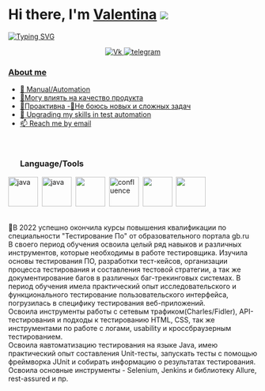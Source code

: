 # Hi there, I'm [Valentina]() ![](https://github.com/blackcater/blackcater/raw/main/images/Hi.gif) 
[![Typing SVG](https://readme-typing-svg.herokuapp.com?color=%2336BCF7&lines=QA+engeneer+from+Russia+🇷🇺)](https://git.io/typing-svg)

<div id="socials" align="center">
<a href="https://vk.com/valentinaplatonova">
		<img src="https://img.shields.io/badge/vk-blue?style=for-the-badge&logo=vk&logoColor=whit" alt="Vk"/>
<a href="https://t.me/v_platonova1">
		<img src="https://img.shields.io/badge/telegram-blue?style=for-the-badge&logo=telegram&logoColor=whit" alt="telegram"/>
</div>
	

### About me
	
- 🌱 Manual/Automation 
- 📝Могу влиять на качество продукта
- 📌Проактивна
 -📌Не боюсь новых и сложных задач
- 📌  Upgrading my skills in test automation
- 📫 Reach me by [email](mailto:vs_platonova@vk.com)<br>
	<br>
	<br>
	### Language/Tools
<img src="https://cdn.jsdelivr.net/gh/devicons/devicon/icons/java/java-plain-wordmark.svg" title="java" width="60" height="60"/>&nbsp;
	<img src="https://cdn.jsdelivr.net/gh/devicons/devicon/icons/selenium/selenium-original.svg" title="java" width="60" height="60"/>&nbsp;
	<img src="https://img.icons8.com/ios/50/null/maven-ios.png" width="60" height="60"/>&nbsp;
	<img src="https://cdn.jsdelivr.net/gh/devicons/devicon/icons/cucumber/cucumber-plain-wordmark.svg" title="confluence" width="60" height="60"/>&nbsp;
	<img src="https://img.icons8.com/color/48/null/intellij-idea.png" width="60" height="60"/>&nbsp;
	<img src="https://cdn.jsdelivr.net/gh/devicons/devicon/icons/jenkins/jenkins-original.svg" width="60" height="60"/>&nbsp;
	
<br>  
📌В 2022 успешно  окончила курсы повышения квалификации по специальности "Тестирование По" от образовательного портала gb.ru<br>
В своего период обучения освоила целый ряд навыков  и различных инструментов, которые необходимы в работе тестировщика. Изучила основы  тестирования ПО, разработки тест-кейсов, организации процесса тестирования и составления тестовой стратегии, а так же документирование  багов в различных баг-трекинговых системах. В период обучения имела практический опыт  исследовательского и функционального тестирование пользовательского интерфейса, погрузилась в специфику тестирования веб-приложений.<br>
Освоила инструменты работы с сетевым трафиком(Charles/Fidler), API-тестирования и подходы к тестированию HTML, CSS,  так же  инструментами по работе с логами,  usability и кроссбраузерным тестированием.<br>
Освоила яавтоматизацию тестирования на языке Java, имею практический опыт составления  Unit-тесты, запускать тесты с помощью фреймворка JUnit и собирать информацию о результатах тестирования. Освоила основные инструменты - Selenium, Jenkins и библиотеку Allure, rest-assured и пр.
	<br>
	<br>


